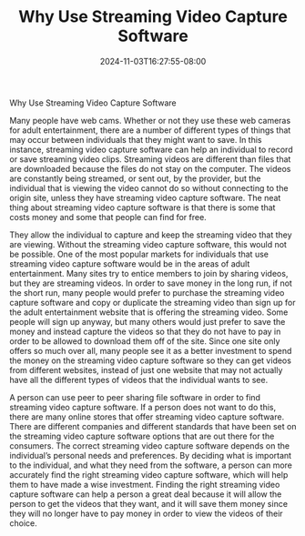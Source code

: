 ﻿---
title: "Why Use Streaming Video Capture Software"
date: 2024-11-03T16:27:55-08:00
description: "video streaming Tips for Web Success"
featured_image: "/images/video streaming.jpg"
tags: ["video streaming"]
---

Why Use Streaming Video Capture Software

Many people have web cams.  Whether or not they use these web cameras for adult entertainment, there are a number of different types of things that may occur between individuals that they might want to save.  In this instance, streaming video capture software can help an individual to record or save streaming video clips.  Streaming videos are different than files that are downloaded because the files do not stay on the computer.  The videos are constantly being streamed, or sent out, by the provider, but the individual that is viewing the video cannot do so without connecting to the origin site, unless they have streaming video capture software.  The neat thing about streaming video capture software is that there is some that costs money and some that people can find for free.

They allow the individual to capture and keep the streaming video that they are viewing.  Without the streaming video capture software, this would not be possible.  One of the most popular markets for individuals that use streaming video capture software would be in the areas of adult entertainment.  Many sites try to entice members to join by sharing videos, but they are streaming videos.  In order to save money in the long run, if not the short run, many people would prefer to purchase the streaming video capture software and copy or duplicate the streaming video than sign up for the adult entertainment website that is offering the streaming video.  Some people will sign up anyway, but many others would just prefer to save the money and instead capture the videos so that they do not have to pay in order to be allowed to download them off of the site.  Since one site only offers so much over all, many people see it as a better investment to spend the money on the streaming video capture software so they can get videos from different websites, instead of just one website that may not actually have all the different types of videos that the individual wants to see.

A person can use peer to peer sharing file software in order to find streaming video capture software.  If a person does not want to do this, there are many online stores that offer streaming video capture software.  There are different companies and different standards that have been set on the streaming video capture software options that are out there for the consumers.  The correct streaming video capture software depends on the individual’s personal needs and preferences.  By deciding what is important to the individual, and what they need from the software, a person can more accurately find the right streaming video capture software, which will help them to have made a wise investment.  Finding the right streaming video capture software can help a person a great deal because it will allow the person to get the videos that they want, and it will save them money since they will no longer have to pay money in order to view the videos of their choice.

